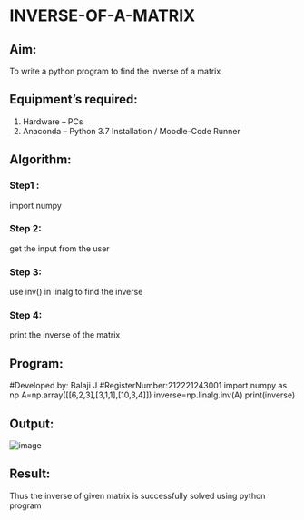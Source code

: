 # INVERSE-OF-A-MATRIX
## Aim:
To write a python program to find the inverse of a matrix
## Equipment’s required:
1. 	Hardware – PCs
2. 	Anaconda – Python 3.7 Installation / Moodle-Code Runner
## Algorithm:
### Step1 : 
import numpy
### Step 2: 
get the input from the user
### Step 3: 
use inv() in linalg to find the inverse
### Step 4: 
print the inverse of the matrix

## Program:
#Developed by: Balaji J
#RegisterNumber:212221243001
import numpy as np
A=np.array([[6,2,3],[3,1,1],[10,3,4]])
inverse=np.linalg.inv(A)
print(inverse)
## Output:
![image](https://github.com/Balaji-jj/INVERSE-OF-A-MATRIX/assets/142155013/2e6d7484-c749-44a1-b633-bdf0d4801382)

## Result:
Thus the inverse of given matrix is successfully solved using python program


